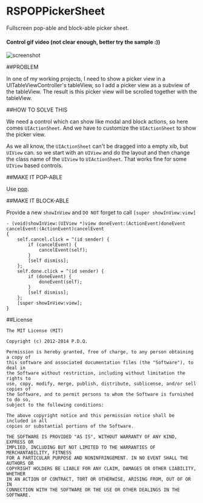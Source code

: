 RSPOPPickerSheet
================

Fullscreen pop-able and block-able picker sheet.

#### Control gif video (not clear enough, better try the sample :))
![screenshot](https://raw.githubusercontent.com/yeahdongcn/RSPOPPickerSheet/master/video.gif)

##PROBLEM

In one of my working projects, I need to show a picker view in a UITableViewController's tableView, so I add a picker view as a subview of the tableView. The result is this picker view will be scrolled together with the tableView.

##HOW TO SOLVE THIS

We need a control which can show like modal and block actions, so here comes `UIActionSheet`. And we have to customize the `UIActionSheet` to show the picker view.

As we all know, the `UIActionSheet` can't be dragged into a empty xib, but `UIView` can. so we start with an `UIView` and do the layout and then change the class name of the `UIView` to `UIActionSheet`. That works fine for some `UIView` based controls. 

##MAKE IT POP-ABLE

Use [pop](https://github.com/facebook/pop).

##MAKE IT BLOCK-ABLE

Provide a new `showInView` and `DO NOT` forget to call `[super showInView:view]`

    - (void)showInView:(UIView *)view doneEvent:(ActionEvent)doneEvent cancelEvent:(ActionEvent)cancelEvent
    {
        self.cancel.click = ^(id sender) {
            if (cancelEvent) {
                cancelEvent(self);
            }
            [self dismiss];
        };
        self.done.click = ^(id sender) {
            if (doneEvent) {
                doneEvent(self);
            }
            [self dismiss];
        };
        [super showInView:view];
    }


##License

    The MIT License (MIT)

    Copyright (c) 2012-2014 P.D.Q.

    Permission is hereby granted, free of charge, to any person obtaining a copy of
    this software and associated documentation files (the "Software"), to deal in
    the Software without restriction, including without limitation the rights to
    use, copy, modify, merge, publish, distribute, sublicense, and/or sell copies of
    the Software, and to permit persons to whom the Software is furnished to do so,
    subject to the following conditions:

    The above copyright notice and this permission notice shall be included in all
    copies or substantial portions of the Software.

    THE SOFTWARE IS PROVIDED "AS IS", WITHOUT WARRANTY OF ANY KIND, EXPRESS OR
    IMPLIED, INCLUDING BUT NOT LIMITED TO THE WARRANTIES OF MERCHANTABILITY, FITNESS
    FOR A PARTICULAR PURPOSE AND NONINFRINGEMENT. IN NO EVENT SHALL THE AUTHORS OR
    COPYRIGHT HOLDERS BE LIABLE FOR ANY CLAIM, DAMAGES OR OTHER LIABILITY, WHETHER
    IN AN ACTION OF CONTRACT, TORT OR OTHERWISE, ARISING FROM, OUT OF OR IN
    CONNECTION WITH THE SOFTWARE OR THE USE OR OTHER DEALINGS IN THE SOFTWARE.
